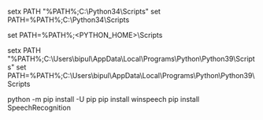 
setx PATH "%PATH%;C:\Python34\Scripts"
set PATH=%PATH%;C:\Python34\Scripts

set PATH=%PATH%;<PYTHON_HOME>\Scripts

setx PATH "%PATH%;C:\Users\bipul\AppData\Local\Programs\Python\Python39\Scripts"
set PATH=%PATH%;C:\Users\bipul\AppData\Local\Programs\Python\Python39\Scripts



python -m pip install -U pip
pip install winspeech
pip install SpeechRecognition
